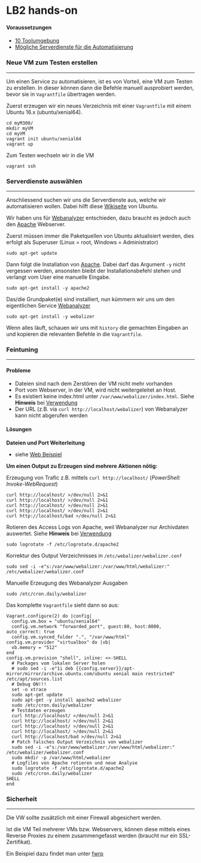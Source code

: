LB2 hands-on
============

#### Voraussetzungen

* [10 Toolumgebung](../10-Toolumgebung/)
* [Mögliche Serverdienste für die Automatisierung](https://wiki.ubuntuusers.de/Serverdienste/)

### Neue VM zum Testen erstellen 
***

Um einen Service zu automatisieren, ist es von Vorteil, eine VM zum Testen zu erstellen. In dieser können dann die Befehle manuell ausprobiert werden, bevor 
sie in `Vagrantfile` übertragen werden.

Zuerst erzeugen wir ein neues Verzeichnis mit einer `Vagrantfile` mit einem Ubuntu 16.x (ubuntu/xenial64).

	cd myM300/
	mkdir myVM
	cd myVM
	vagrant init ubuntu/xenial64
	vagrant up
	
Zum Testen wechseln wir in die VM
	
	vagrant ssh
	
### Serverdienste auswählen
***	

Anschliessend suchen wir uns die Serverdienste aus, welche wir automatisieren wollen. Dabei hilft diese [Wikiseite](https://wiki.ubuntuusers.de/Serverdienste/) von Ubuntu.

Wir haben uns für [Webanalyzer](https://wiki.ubuntuusers.de/Webalizer/) entschieden, dazu braucht es jedoch auch den [Apache](https://wiki.ubuntuusers.de/Apache_2.4/) Webserver.

Zuerst müssen immer die Paketquellen von Ubuntu aktualisiert werden, dies erfolgt als Superuser (Linux = root, Windows = Administrator)

	sudo apt-get update
	
	
Dann folgt die Installation von [Apache](https://wiki.ubuntuusers.de/Apache_2.4/). Dabei darf das Argument `-y` nicht vergessen werden, ansonsten bleibt der Installationsbefehl stehen und verlangt vom User eine manuelle Eingabe.

	sudo apt-get install -y apache2
	
Das/die Grundpaket(e) sind installiert, nun kümmern wir uns um den eigentlichen Service [Webanalyzer](https://wiki.ubuntuusers.de/Webalizer/)

	sudo apt-get install -y webalizer 
	
Wenn alles läuft, schauen wir uns mit `history` die gemachten Eingaben an und kopieren die relevanten Befehle in die `Vagrantfile`.	

### Feintuning 
***	
	
#### Probleme

* Dateien sind nach dem Zerstören der VM nicht mehr vorhanden
* Port vom Webserver, in der VM, wird nicht weitergeleitet an Host. 
* Es existiert keine index.html unter `/var/www/webalizer/index.html`. Siehe **Hinweis** bei [Verwendung](https://wiki.ubuntuusers.de/Webalizer/#Verwendung)
* Der URL (z.B. via `curl http://localhost/webalizer`) von Webanalyzer kann nicht abgerufen werden

#### Lösungen

**Dateien und Port Weiterleitung** 
* siehe [Web Beispiel](../vagrant/web)

**Um einen Output zu Erzeugen sind mehrere Aktionen nötig:**

Erzeugung von Trafic z.B. mittels `curl http://localhost/` (*PowerShell: Invoke-WebRequest*)
    
    curl http://localhost/ >/dev/null 2>&1
	curl http://localhost/ >/dev/null 2>&1
	curl http://localhost/ >/dev/null 2>&1
	curl http://localhost/ >/dev/null 2>&1
	curl http://localhost/bad >/dev/null 2>&1    
    
Rotieren des Access Logs von Apache, weil Webanalyzer nur Archivdaten auswertet. Siehe **Hinweis** bei [Verwendung](https://wiki.ubuntuusers.de/Webalizer/#Verwendung)

	sudo logrotate -f /etc/logrotate.d/apache2    
    
Korrektur des Output Verzeichnisses in `/etc/webalizer/webalizer.conf` 

	sudo sed -i -e"s:/var/www/webalizer:/var/www/html/webalizer:" /etc/webalizer/webalizer.conf 
	
Manuelle Erzeugung des Webanalyzer Ausgaben

	sudo /etc/cron.daily/webalizer 
	
Das komplette `Vagrantfile` sieht dann so aus:

	Vagrant.configure(2) do |config|
	  config.vm.box = "ubuntu/xenial64"
	  config.vm.network "forwarded_port", guest:80, host:8080, auto_correct: true
	  config.vm.synced_folder ".", "/var/www/html"  
	config.vm.provider "virtualbox" do |vb|
	  vb.memory = "512"  
	end
	config.vm.provision "shell", inline: <<-SHELL
	  # Packages vom lokalen Server holen
	  # sudo sed -i -e"1i deb {{config.server}}/apt-mirror/mirror/archive.ubuntu.com/ubuntu xenial main restricted" /etc/apt/sources.list 
	  # Debug ON!!!
	  set -o xtrace  
	  sudo apt-get update
	  sudo apt-get -y install apache2 webalizer 
	  sudo /etc/cron.daily/webalizer
	  # Testdaten erzeugen
	  curl http://localhost/ >/dev/null 2>&1
	  curl http://localhost/ >/dev/null 2>&1
	  curl http://localhost/ >/dev/null 2>&1
	  curl http://localhost/ >/dev/null 2>&1
	  curl http://localhost/bad >/dev/null 2>&1
	  # Patch falsches Output Verzeichnis von webalizer 
	  sudo sed -i -e"s:/var/www/webalizer:/var/www/html/webalizer:" /etc/webalizer/webalizer.conf 
	  sudo mkdir -p /var/www/html/webalizer 
	  # Logfiles von Apache rotieren und neue Analyse
	  sudo logrotate -f /etc/logrotate.d/apache2
	  sudo /etc/cron.daily/webalizer  
	SHELL
	end

### Sicherheit
***

Die VW sollte zusätzlich mit einer Firewall abgesichert werden.

Ist die VM Teil mehrerer VMs bzw. Webservers, können diese mittels eines Reverse Proxies zu einem zusammengefasst werden (braucht nur ein SSL-Zertifikat).

Ein Beispiel dazu findet man unter [fwrp](../vagrant/fwrp)